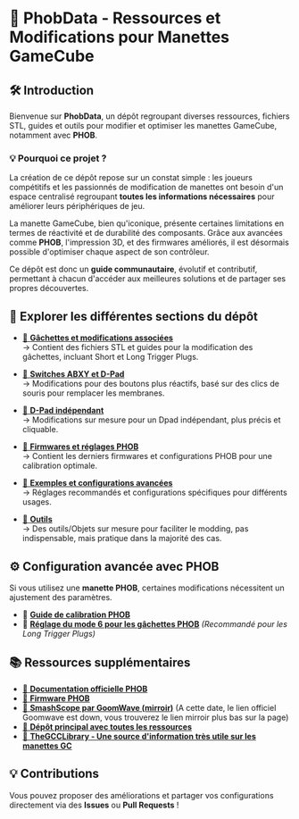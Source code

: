 # 📌 PhobData - Ressources et Modifications pour Manettes GameCube

## 🛠️ Introduction
Bienvenue sur **PhobData**, un dépôt regroupant diverses ressources, fichiers STL, guides et outils pour modifier et optimiser les manettes GameCube, notamment avec **PHOB**.

### 💡 Pourquoi ce projet ?
La création de ce dépôt repose sur un constat simple : les joueurs compétitifs et les passionnés de modification de manettes ont besoin d'un espace centralisé regroupant **toutes les informations nécessaires** pour améliorer leurs périphériques de jeu.

La manette GameCube, bien qu'iconique, présente certaines limitations en termes de réactivité et de durabilité des composants. Grâce aux avancées comme **PHOB**, l'impression 3D, et des firmwares améliorés, il est désormais possible d'optimiser chaque aspect de son contrôleur.

Ce dépôt est donc un **guide communautaire**, évolutif et contributif, permettant à chacun d'accéder aux meilleures solutions et de partager ses propres découvertes.

## 📂 Explorer les différentes sections du dépôt

- [🔗 **Gâchettes et modifications associées**](https://github.com/Dizi0/PhobData/tree/main/Gachettes)  
  → Contient des fichiers STL et guides pour la modification des gâchettes, incluant Short et Long Trigger Plugs.

- [🔗 **Switches ABXY et D-Pad**](https://github.com/Dizi0/PhobData/tree/main/BoutonABXY/MouseClickButtons)  
  → Modifications pour des boutons plus réactifs, basé sur des clics de souris pour remplacer les membranes.

- [🔗 **D-Pad indépendant**](https://github.com/Dizi0/PhobData/tree/main/Dpad)  
  → Modifications sur mesure pour un Dpad indépendant, plus précis et cliquable.

- [🔗 **Firmwares et réglages PHOB**](https://github.com/Dizi0/PhobData/tree/main/Firmware)  
  → Contient les derniers firmwares et configurations PHOB pour une calibration optimale.

- [🔗 **Exemples et configurations avancées**](https://github.com/Dizi0/PhobData/tree/main/Examples)  
  → Réglages recommandés et configurations spécifiques pour différents usages.

- [🔗 **Outils**](https://github.com/Dizi0/PhobData/tree/main/Outils)  
  → Des outils/Objets sur mesure pour faciliter le modding, pas indispensable, mais pratique dans la majorité des cas.

## ⚙️ Configuration avancée avec PHOB
Si vous utilisez une **manette PHOB**, certaines modifications nécessitent un ajustement des paramètres.

- 🔗 **[Guide de calibration PHOB](https://github.com/PhobGCC/PhobGCC-doc/blob/main/For_Users/Phob_Calibration_Guide_Latest.md)**
- 🔗 **[Réglage du mode 6 pour les gâchettes PHOB](https://github.com/PhobGCC/PhobGCC-doc/blob/main/For_Users/Phob_Calibration_Guide_Latest.md#analog-trigger-modes-ab--lr)**  *(Recommandé pour les Long Trigger Plugs)*

## 📚 Ressources supplémentaires
- [🔗 **Documentation officielle PHOB**](https://github.com/PhobGCC/PhobGCC-doc)
- [🔗 **Firmware PHOB**](https://github.com/PhobGCC/PhobGCC-SW/releases)
- [🔗 **SmashScope par GoomWave (mirroir)**](https://compendium.dol-003.info/smashscope) (A cette date, le lien officiel Goomwave est down, vous trouverez le lien mirroir plus bas sur la page)
- [🔗 **Dépôt principal avec toutes les ressources**](https://github.com/Dizi0/PhobData)
- [🔗 **TheGCCLibrary - Une source d'information très utile sur les manettes GC**](https://gccontrollerlibrary.com/)

## 💡 Contributions
Vous pouvez proposer des améliorations et partager vos configurations directement via des **Issues** ou **Pull Requests** !


